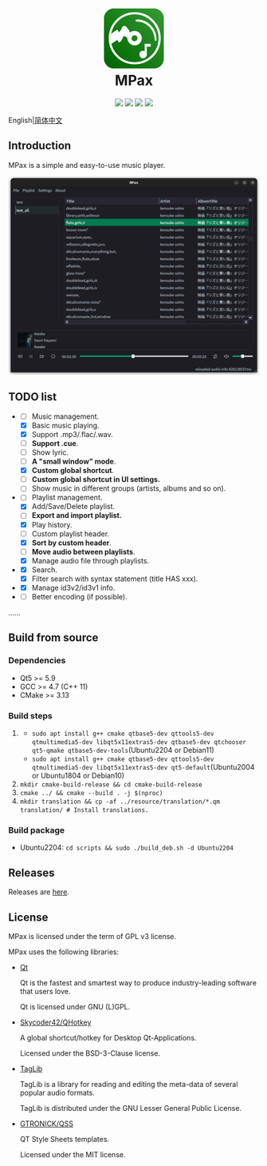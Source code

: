 <div align="center">
    <p>
    <h1>
        <img src="./docs/images/MPax@4x.png"/>
        <br/>
        MPax
    </h1>
    </p>
    <p>
        <a href="https://github.com/realth000/MPax/actions">
            <img src="https://img.shields.io/github/workflow/status/realth000/MPax/CMake?label=Linux"/></a>
        <a href="https://github.com/realth000/MPax/releases">
            <img src="https://img.shields.io/github/release/realth000/MPax"/></a>
        <img src="https://img.shields.io/badge/Qt-5.9+-blue"/>
        <a href="https://github.com/realth000/MPax/blob/master/LICENSE">
            <img src="https://img.shields.io/github/license/realth000/MPax"/></a>
    </p>
</div>


English|[简体中文](./docs/README_zh_CN.md)

## Introduction

MPax is a simple and easy-to-use music player.

![UI](./docs/images/ui_02.png)

## TODO list

* * [ ] Music management.
  * [x] Basic music playing.
  * [x] Support .mp3/.flac/.wav.
  * [ ] **Support .cue**.
  * [ ] Show lyric.
  * [ ] **A "small window" mode**.
  * [x] **Custom global shortcut**.
  * [ ] **Custom global shortcut in UI settings.**
  * [ ] Show music in different groups (artists, albums and so on).
* - [ ] Playlist management.
  - [x] Add/Save/Delete playlist.
  - [ ] **Export and import playlist.**
  - [x] Play history.
  - [ ] Custom playlist header.
  - [x] **Sort by custom header**.
  - [ ] **Move audio between playlists**.
  - [x] Manage audio file through playlists.
* - [x] Search.
  - [x] Filter search with syntax statement (title HAS xxx).
* - [x] Manage id3v2/id3v1 info.
* - [ ] Better encoding (if possible).

......

## Build from source

### Dependencies

* Qt5 >= 5.9
* GCC >= 4.7 (C++ 11)
* CMake >= 3.13

### Build steps

1. * ``sudo apt install g++ cmake qtbase5-dev qttools5-dev qtmultimedia5-dev libqt5x11extras5-dev qtbase5-dev qtchooser qt5-qmake qtbase5-dev-tools``(Ubuntu2204 or Debian11)
   * ``sudo apt install g++ cmake qtbase5-dev qttools5-dev qtmultimedia5-dev libqt5x11extras5-dev qt5-default``(Ubuntu2004 or Ubuntu1804 or Debian10)
3. ``mkdir cmake-build-release && cd cmake-build-release``
4. ``cmake ../ && cmake --build . -j $(nproc)``
5. ``mkdir translation && cp -af ../resource/translation/*.qm translation/ # Install translations.``

### Build package
* Ubuntu2204: ``cd scripts && sudo ./build_deb.sh -d Ubuntu2204``

## Releases

Releases are [here](https://github.com/realth000/MPax/releases).

## License

MPax is licensed under the term of GPL v3 license.

MPax uses the following libraries:

* [Qt](https://www.qt.io)

  Qt is the fastest and smartest way to produce industry-leading software that users love.

  Qt is licensed under GNU (L)GPL.

* [Skycoder42/QHotkey](https://github.com/Skycoder42/QHotkey)

  A global shortcut/hotkey for Desktop Qt-Applications.

  Licensed under the BSD-3-Clause license.

* [TagLib](https://taglib.org/)

  TagLib is a library for reading and editing the meta-data of several popular audio formats.

  TagLib is distributed under the GNU Lesser General Public License.

* [GTRONICK/QSS](https://github.com/GTRONICK/QSS)

  QT Style Sheets templates.

  Licensed under the MIT license.
